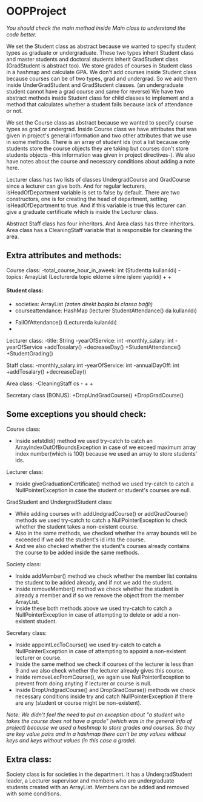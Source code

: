 # OOPProject

*You should check the main method inside Main class to understand the code better.*

We set the Student class as abstract because we wanted to specify student types as graduate or undergraduate. 
These two types inherit Student class and master students and doctoral students inherit GradStudent class (GradStudent is abstract too).
We store grades of courses in Student class in a hashmap and calculate GPA.
We don't add courses inside Student class because courses can be of two types, grad and undergrad. So we add them inside UnderGradStudent and GradStudent classes. (an undergraduate student cannot have a grad course and same for reverse)
We have two abstract methods inside Student class for child classes to implement and a method that calculates whether a student fails because lack of attendance or not.

We set the Course class as abstract because we wanted to specify course types as grad or undergrad.
Inside Course class we have attributes that was given in project's general information and two other attributes that we use in some methods.
There is an array of student ids (not a list because only students store the course objects they are taking but courses don't store students objects -this information was given in project directives-).
We also have notes about the course and necessary conditions about adding a note here.

Lecturer class has two lists of classes UndergradCourse and GradCourse since a lecturer can give both.
And for regular lecturers, isHeadOfDepartment variable is set to false by default. 
There are two constructors, one is for creating the head of department, setting  isHeadOfDepartment to true.
And if this variable is true this lecturer can give a graduate certificate which is inside the Lecturer class.

Abstract Staff class has four inheritors. And Area class has three inheritors.
Area class has a CleaningStaff variable that is responsible for cleaning the area.

## Extra attributes and methods:

Course class:
    -total_course_hour_in_aweek: int        (Studentta kullanıldı)
    -topics: ArrayList                      (Lecturerda topic ekleme silme işlemi yapıldı)
    +
    +

#### Student class:
- societies: ArrayList       *(zaten direkt başka bi classa bağlı)*
- courseattendance: HashMap  (lecturer StudentAttendance() da kullanıldı)
+ FailOfAttendance()         (Lecturerda kulanıldı)
+ 

Lecturer class:
    -title: String
    -yearOfService: int
    -monthly_salary: int
    -yearOfService
    +addTosalary()
    +decreaseDay()
    +StudentAttendance()
    +StudentGrading()

Staff class:
    -monthly_salary:int
    -yearOfService: int
    -annualDayOff: int
    +addTosalary()
    +decreaseDay()

Area class:
    -CleaningStaff cs
    -
    +
    +

Secretary class (BONUS):
    +DropUndGradCourse()
    +DropGradCourse()
    


## Some exceptions you should check:

Course class:

- Inside setstdId() method we used try-catch to catch an ArrayIndexOutOfBoundsException in case of we exceed maximum array index number(which is 100) because we used an array to store students' ids. 

Lecturer class:

- Inside giveGraduationCertificate() method we used try-catch to catch a NullPointerException in case the student or student's courses are null.

GradStudent and UndergradStudent class:

- While adding courses with addUndgradCourse() or addGradCourse() methods  we used try-catch to catch a NullPointerException to check whether the student takes a non-existent course.
- Also in the same methods, we checked whether the array bounds will be exceeded if we add the student's id into the course.
- And we also checked whether the student's courses already contains the course to be added inside the same methods.

Society class:

- Inside addMember() method we check whether the member list contains the student to be added already, and if not we add the student.
- Inside removeMember() method we check whether the student is already a member and if so we remove the object from the member ArrayList.
- Inside these both methods above we used try-catch to catch a NullPointerException in case of attempting to delete or add a non-existent student.

Secretary class:

- Inside appointLecToCourse() we used try-catch to catch a NullPointerException in case of attempting to appoint a non-existent lecturer or course.
- Inside the same method we check if courses of the lecturer is less than 9 and we also check whether the lecturer already gives this course.
- Inside removeLecFromCourse(), we again use NullPointerException to prevent from doing anyting if lecturer or course is null.
- Inside DropUndgradCourse() and DropGradCourse() methods we check necessary conditions inside try and catch NullPointerException if there are any (student or course might be non-existent).

*Note: We didn't feel the need to put an exception about "a student who takes the course does not have a grade" (which was in the general info of project) because we used a hashmap to store grades and courses.
So they are key value pairs and in a hashmap there can't be any values without keys and keys without values (in this case a grade).*

## Extra class:

Society class is for societies in the department. 
It has a UndergradStudent leader, a Lecturer supervisor and members who are undergraduate students created with an ArrayList. 
Members can be added and removed with some conditions.












